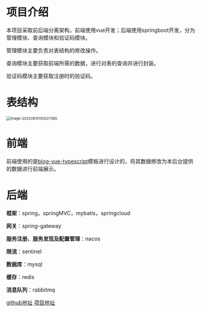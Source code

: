 # 项目介绍

本项目采取前后端分离架构，前端使用vue开发；后端使用springboot开发，分为管理模块、查询模块和验证码模块。

管理模块主要负责对表结构的修改操作。

查询模块主要获取前端所需的数据，进行对表的查询并进行封装。

验证码模块主要获取注册时的验证码。

# 表结构

<img src="http://116.62.169.89/img/image-20220815150027365.png" alt="image-20220815150027365" style="zoom: 67%;" />

# 前端

前端使用的是[blog-vue-typescript](https://github.com/biaochenxuying/blog-vue-typescript)模板进行设计的，将其数据修改为本后台提供的数据进行前端展示。

# 后端

**框架**：spring，springMVC，mybatis，springcloud

**网关**：spring-gateway

**服务注册、服务发现及配置管理**：nacos

**限流**：sentinel

**数据库**：mysql

**缓存**：redis

**消息队列**：rabbitmq



[github地址](https://github.com/SecZheng/Blog)	[项目地址](http://116.62.169.89/)

